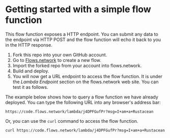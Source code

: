 # Getting started with a simple flow function

This flow function exposes a HTTP endpoint. You can submit any data to the endpoint via HTTP POST and the flow function will echo it back to you in the HTTP response.

1. Fork this repo into your own GitHub account.
2. Go to [Flows.network](https://flows.network/flow/new) to create a new flow.
3. Import the forked repo from your account into flows.network.
4. Build and deploy.
5. You will now get a URL endpoint to access the flow function. It is under the *Lambda Endpoint* section on the flows.network web site. You can test it as follows.

The example below shows how to query a flow function we have already deployed.
You can type the following URL into any browser's address bar:

```
https://code.flows.network/lambda/j4DPFGufPr?msg=I+am+a+Rustacean
```

Or, you can use the `curl` command to access the flow function.

```
curl https://code.flows.network/lambda/j4DPFGufPr?msg=I+am+a+Rustacean
```
